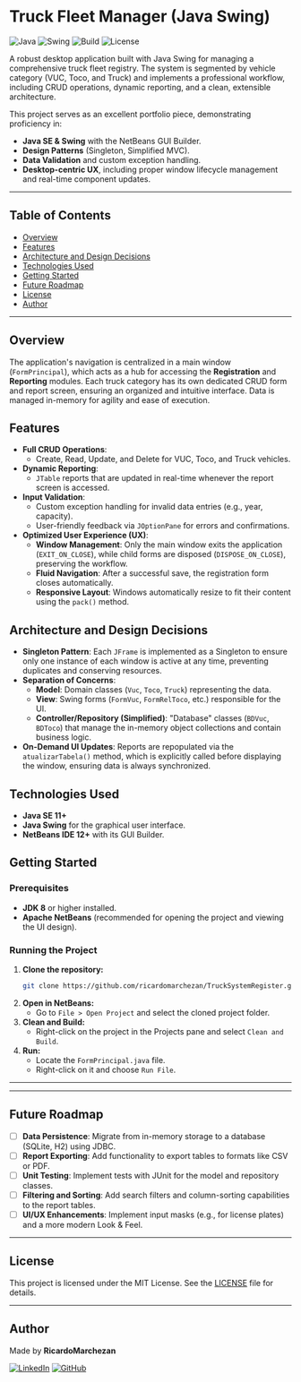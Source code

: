 # Truck Fleet Manager (Java Swing)

![Java](https://img.shields.io/badge/Java-8%2B-blue) ![Swing](https://img.shields.io/badge/UI-Swing-orange) ![Build](https://img.shields.io/badge/Build-NetBeans%2012%2B-blueviolet) ![License](https://img.shields.io/badge/License-MIT-green)

A robust desktop application built with Java Swing for managing a comprehensive truck fleet registry. The system is segmented by vehicle category (VUC, Toco, and Truck) and implements a professional workflow, including CRUD operations, dynamic reporting, and a clean, extensible architecture.

This project serves as an excellent portfolio piece, demonstrating proficiency in:
- **Java SE & Swing** with the NetBeans GUI Builder.
- **Design Patterns** (Singleton, Simplified MVC).
- **Data Validation** and custom exception handling.
- **Desktop-centric UX**, including proper window lifecycle management and real-time component updates.

---

## Table of Contents

- [Overview](#overview)
- [Features](#features)
- [Architecture and Design Decisions](#architecture-and-design-decisions)
- [Technologies Used](#technologies-used)
- [Getting Started](#getting-started)
- [Future Roadmap](#future-roadmap)
- [License](#license)
- [Author](#author)

---

## Overview

The application's navigation is centralized in a main window (`FormPrincipal`), which acts as a hub for accessing the **Registration** and **Reporting** modules. Each truck category has its own dedicated CRUD form and report screen, ensuring an organized and intuitive interface. Data is managed in-memory for agility and ease of execution.

## Features

- **Full CRUD Operations**:
  - Create, Read, Update, and Delete for VUC, Toco, and Truck vehicles.
- **Dynamic Reporting**:
  - `JTable` reports that are updated in real-time whenever the report screen is accessed.
- **Input Validation**:
  - Custom exception handling for invalid data entries (e.g., year, capacity).
  - User-friendly feedback via `JOptionPane` for errors and confirmations.
- **Optimized User Experience (UX)**:
  - **Window Management**: Only the main window exits the application (`EXIT_ON_CLOSE`), while child forms are disposed (`DISPOSE_ON_CLOSE`), preserving the workflow.
  - **Fluid Navigation**: After a successful save, the registration form closes automatically.
  - **Responsive Layout**: Windows automatically resize to fit their content using the `pack()` method.

## Architecture and Design Decisions

- **Singleton Pattern**: Each `JFrame` is implemented as a Singleton to ensure only one instance of each window is active at any time, preventing duplicates and conserving resources.
- **Separation of Concerns**:
  - **Model**: Domain classes (`Vuc`, `Toco`, `Truck`) representing the data.
  - **View**: Swing forms (`FormVuc`, `FormRelToco`, etc.) responsible for the UI.
  - **Controller/Repository (Simplified)**: "Database" classes (`BDVuc`, `BDToco`) that manage the in-memory object collections and contain business logic.
- **On-Demand UI Updates**: Reports are repopulated via the `atualizarTabela()` method, which is explicitly called before displaying the window, ensuring data is always synchronized.


## Technologies Used

- **Java SE 11+**
- **Java Swing** for the graphical user interface.
- **NetBeans IDE 12+** with its GUI Builder.

## Getting Started

### Prerequisites

- **JDK 8** or higher installed.
- **Apache NetBeans** (recommended for opening the project and viewing the UI design).

### Running the Project

1. **Clone the repository:**
   ```bash
   git clone https://github.com/ricardomarchezan/TruckSystemRegister.git
2. **Open in NetBeans:**
   - Go to `File > Open Project` and select the cloned project folder.
3. **Clean and Build:**
   - Right-click on the project in the Projects pane and select `Clean and Build`.
4. **Run:**
   - Locate the `FormPrincipal.java` file.
   - Right-click on it and choose `Run File`.

---


---

## Future Roadmap

- [ ] **Data Persistence**: Migrate from in-memory storage to a database (SQLite, H2) using JDBC.
- [ ] **Report Exporting**: Add functionality to export tables to formats like CSV or PDF.
- [ ] **Unit Testing**: Implement tests with JUnit for the model and repository classes.
- [ ] **Filtering and Sorting**: Add search filters and column-sorting capabilities to the report tables.
- [ ] **UI/UX Enhancements**: Implement input masks (e.g., for license plates) and a more modern Look & Feel.

---

## License

This project is licensed under the MIT License. See the [LICENSE](LICENSE) file for details.

---

## Author

Made by **RicardoMarchezan**

[![LinkedIn](https://img.shields.io/badge/LinkedIn-RicardoMarchezan-blue)](https://www.linkedin.com/in/ricardo-marchezan-801808288/)
[![GitHub](https://img.shields.io/badge/GitHub-ricardomarchezan-black)](https://github.com/ricardomarchezan)



